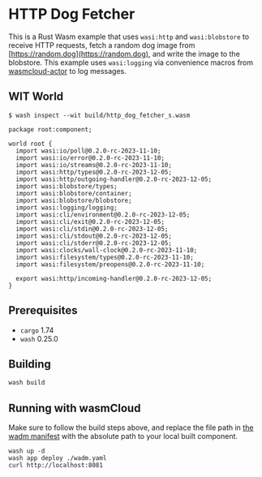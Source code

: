# HTTP Dog Fetcher

This is a Rust Wasm example that uses `wasi:http` and `wasi:blobstore` to receive HTTP requests, fetch a random dog image from [https://random.dog](https://random.dog), and write the image to the blobstore. This example uses `wasi:logging` via convenience macros from [wasmcloud-actor](../../../../crates/actor) to log messages.

## WIT World

```
$ wash inspect --wit build/http_dog_fetcher_s.wasm

package root:component;

world root {
  import wasi:io/poll@0.2.0-rc-2023-11-10;
  import wasi:io/error@0.2.0-rc-2023-11-10;
  import wasi:io/streams@0.2.0-rc-2023-11-10;
  import wasi:http/types@0.2.0-rc-2023-12-05;
  import wasi:http/outgoing-handler@0.2.0-rc-2023-12-05;
  import wasi:blobstore/types;
  import wasi:blobstore/container;
  import wasi:blobstore/blobstore;
  import wasi:logging/logging;
  import wasi:cli/environment@0.2.0-rc-2023-12-05;
  import wasi:cli/exit@0.2.0-rc-2023-12-05;
  import wasi:cli/stdin@0.2.0-rc-2023-12-05;
  import wasi:cli/stdout@0.2.0-rc-2023-12-05;
  import wasi:cli/stderr@0.2.0-rc-2023-12-05;
  import wasi:clocks/wall-clock@0.2.0-rc-2023-11-10;
  import wasi:filesystem/types@0.2.0-rc-2023-11-10;
  import wasi:filesystem/preopens@0.2.0-rc-2023-11-10;

  export wasi:http/incoming-handler@0.2.0-rc-2023-12-05;
}
```

## Prerequisites

- `cargo` 1.74
- `wash` 0.25.0

## Building

```bash
wash build
```

## Running with wasmCloud

Make sure to follow the build steps above, and replace the file path in [the wadm manifest](./wadm.yaml) with the absolute path to your local built component.

```
wash up -d
wash app deploy ./wadm.yaml
curl http://localhost:8081
```

